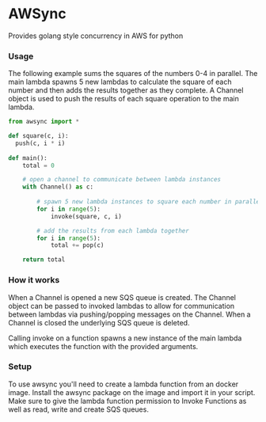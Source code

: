 # AWSync
Provides golang style concurrency in AWS for python

### Usage
The following example sums the squares of the numbers 0-4 in parallel. The main lambda spawns 5 new lambdas to calculate the square of each number and then adds the results together as they complete. A Channel object is used to push the results of each square operation to the main lambda.

```python
from awsync import *

def square(c, i):
  push(c, i * i)
  
def main():
    total = 0 

    # open a channel to communicate between lambda instances
    with Channel() as c:
    
        # spawn 5 new lambda instances to square each number in parallel
        for i in range(5):
            invoke(square, c, i)

        # add the results from each lambda together 
        for i in range(5):
            total += pop(c) 

    return total
```

### How it works
When a Channel is opened a new SQS queue is created. The Channel object can be passed to invoked lambdas to allow for communication between lambdas via pushing/popping messages on the Channel. When a Channel is closed the underlying SQS queue is deleted.

Calling invoke on a function spawns a new instance of the main lambda which executes the function with the provided arguments.

### Setup
To use awsync you'll need to create a lambda function from an docker image. Install the awsync package on the image and import it in your script. Make sure to give the lambda function permission to Invoke Functions as well as read, write and create SQS queues.
